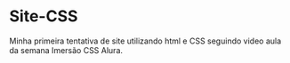 # Site-CSS
Minha primeira tentativa de site utilizando html e CSS seguindo video aula da semana Imersão CSS Alura.
